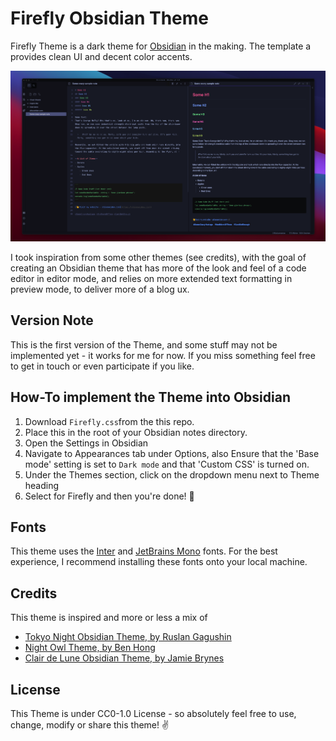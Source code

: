 # Firefly Obsidian Theme
Firefly Theme is a dark theme for [Obsidian](https://obsidian.md/) in the making. The template a provides clean UI and decent color accents.

![](./assets/Screenshot.png)

I took inspiration from some other themes (see credits), with the goal of creating an Obsidian theme that has more of the look and feel of a code editor in editor mode, and relies on more extended text formatting in preview mode, to deliver more of a blog ux. 

## Version Note
This is the first version of the Theme, and some stuff may not be implemented yet - it works for me for now. If you miss something feel free to get in touch or even participate if you like.

## How-To implement the Theme into Obsidian
1. Download `Firefly.css`from the this repo.
2. Place this in the root of your Obsidian notes directory.
3. Open the Settings in Obsidian
4. Navigate to Appearances tab under Options, also Ensure that the 'Base mode' setting is set to `Dark mode` and that 'Custom CSS' is turned on.
5. Under the Themes section, click on the dropdown menu next to Theme heading
6. Select for Firefly and then you're done! 🎉

## Fonts
This theme uses the [Inter](https://rsms.me/inter/) and [JetBrains Mono](https://jetbrains.com/mono) fonts. For the best experience, I recommend installing these fonts onto your local machine.

## Credits
This theme is inspired and more or less a mix of 
- [Tokyo Night Obsidian Theme, by Ruslan Gagushin](https://github.com/RuslanGagushin/Tokyo-Night-Obsidian-Theme)
- [Night Owl Theme, by Ben Hong](https://github.com/bencodezen/obsidian-night-owl-theme)
- [Clair de Lune Obsidian Theme, by Jamie Brynes](https://github.com/jamiebrynes7/clair-de-lune-obsidian-theme)

## License
This Theme is under CC0-1.0 License - so absolutely feel free to use, change, modify or share this theme! ✌️ 
